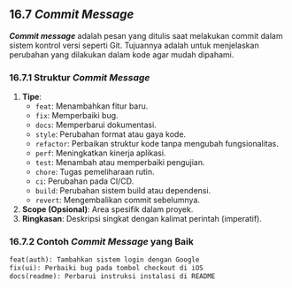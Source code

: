 ## 16.7 *Commit Message*

***Commit message*** adalah pesan yang ditulis saat melakukan commit dalam sistem kontrol versi seperti Git. Tujuannya adalah untuk menjelaskan perubahan yang dilakukan dalam kode agar mudah dipahami.

### 16.7.1 Struktur *Commit Message*

1. **Tipe**:
    - `feat`: Menambahkan fitur baru.
    - `fix`: Memperbaiki bug.
    - `docs`: Memperbarui dokumentasi.
    - `style`: Perubahan format atau gaya kode.
    - `refactor`: Perbaikan struktur kode tanpa mengubah fungsionalitas.
    - `perf`: Meningkatkan kinerja aplikasi.
    - `test`: Menambah atau memperbaiki pengujian.
    - `chore`: Tugas pemeliharaan rutin.
    - `ci`: Perubahan pada CI/CD.
    - `build`: Perubahan sistem build atau dependensi.
    - `revert`: Mengembalikan commit sebelumnya.
2. **Scope (Opsional)**: Area spesifik dalam proyek.
3. **Ringkasan**: Deskripsi singkat dengan kalimat perintah (imperatif).

### 16.7.2 Contoh *Commit Message* yang Baik

```markdown
feat(auth): Tambahkan sistem login dengan Google
fix(ui): Perbaiki bug pada tombol checkout di iOS
docs(readme): Perbarui instruksi instalasi di README

```